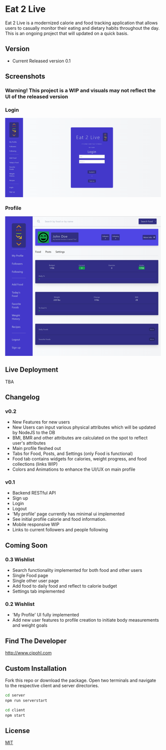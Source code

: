 # Eat 2 Live

Eat 2 Live is a modernized calorie and food tracking application that allows users to casually monitor their eating and dietary habits throughout the day.  This is an ongoing project that will updated on a quick basis.

## Version
- Current Released version 0.1

## Screenshots
### Warning!  This project is a WIP and visuals may not reflect the UI of the released version

### Login
![alt text](https://github.com/CJPohl/live-2-eat/blob/main/images/v0.1-login.png?raw=true)

### Profile
![alt text](https://github.com/CJPohl/live-2-eat/blob/main/images/v.02-profile.png?raw=true)

## Live Deployment
TBA

## Changelog
### v0.2
- New Features for new users
- New Users can input various physical attributes which will be updated by NodeJS to the DB
- BMI, BMR and other attributes are calculated on the spot to reflect user's attributes
- Main profile fleshed out
- Tabs for Food, Posts, and Settings (only Food is functional)
- Food tab contains widgets for calories, weight progress, and food collections (links WIP)
- Colors and Animations to enhance the UI/UX on main profile

### v0.1
- Backend RESTful API
- Sign up
- Login
- Logout
- 'My profile' page currently has minimal ui implemented
- See initial profile calorie and food information.
- Mobile responsive WIP
- Links to current followers and people following

## Coming Soon

### 0.3 Wishlist
- Search functionality implemented for both food and other users
- Single Food page
- Single other user page
- Add food to daily food and reflect to calorie budget
- Settings tab implemented

### 0.2 Wishlist
- 'My Profile' UI fully implemented
- Add new user features to profile creation to initiate body measurements and weight goals

## Find The Developer
http://www.cjpohl.com

## Custom Installation

Fork this repo or download the package.  Open two terminals and navigate to the respective client and server directories.

```bash
cd server
npm run serverstart
```
```bash
cd client
npm start
```

## License
[MIT](https://choosealicense.com/licenses/mit/)